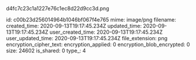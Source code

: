 d4fc7c23c1a1227e76c1ec8d22d9cc3d.png

id: c00b23d256014964b1046bf067f4e765
mime: image/png
filename: 
created_time: 2020-09-13T19:17:45.234Z
updated_time: 2020-09-13T19:17:45.234Z
user_created_time: 2020-09-13T19:17:45.234Z
user_updated_time: 2020-09-13T19:17:45.234Z
file_extension: png
encryption_cipher_text: 
encryption_applied: 0
encryption_blob_encrypted: 0
size: 24602
is_shared: 0
type_: 4